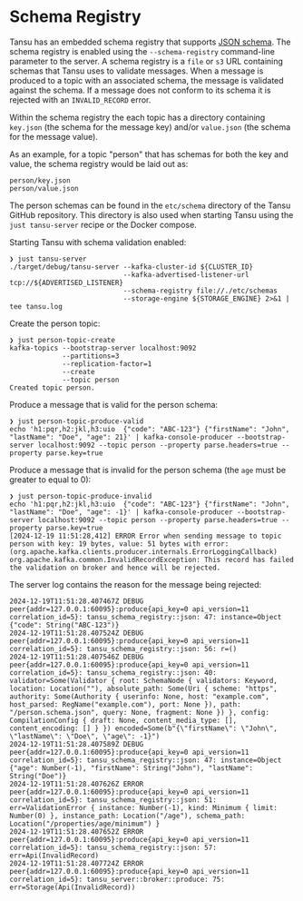 # Schema Registry

Tansu has an embedded schema registry that supports [JSON schema][json-schema-org].
The schema registry is enabled using the `--schema-registry` command-line
parameter to the server. A schema registry is a `file` or `s3` URL containing
schemas that Tansu uses to validate messages.
When a message is produced to a topic with an associated schema,
the message is validated against the schema. If a message does not conform to its
schema it is rejected with an `INVALID_RECORD` error.

Within the schema registry the each topic has a directory containing `key.json`
(the schema for the message key) and/or `value.json` (the schema for the message value).

As an example, for a topic "person" that has schemas for both the key and value,
the schema registry would be laid out as:

```shell
person/key.json
person/value.json
```

The person schemas can be found in the `etc/schema` directory of the Tansu GitHub
repository. This directory is also used when starting Tansu using
the `just tansu-server` recipe or the Docker compose.

Starting Tansu with schema validation enabled:

```shell
❯ just tansu-server
./target/debug/tansu-server --kafka-cluster-id ${CLUSTER_ID}
                            --kafka-advertised-listener-url tcp://${ADVERTISED_LISTENER}
                            --schema-registry file://./etc/schemas
                            --storage-engine ${STORAGE_ENGINE} 2>&1 | tee tansu.log
```

Create the person topic:

```shell
❯ just person-topic-create
kafka-topics --bootstrap-server localhost:9092
             --partitions=3
             --replication-factor=1
             --create
             --topic person
Created topic person.
```

Produce a message that is valid for the person schema:

```shell
❯ just person-topic-produce-valid
echo 'h1:pqr,h2:jkl,h3:uio	{"code": "ABC-123"}	{"firstName": "John", "lastName": "Doe", "age": 21}' | kafka-console-producer --bootstrap-server localhost:9092 --topic person --property parse.headers=true --property parse.key=true
```

Produce a message that is invalid for the person schema (the `age` must be greater to equal to 0):

```shell
❯ just person-topic-produce-invalid
echo 'h1:pqr,h2:jkl,h3:uio	{"code": "ABC-123"}	{"firstName": "John", "lastName": "Doe", "age": -1}' | kafka-console-producer --bootstrap-server localhost:9092 --topic person --property parse.headers=true --property parse.key=true
[2024-12-19 11:51:28,412] ERROR Error when sending message to topic person with key: 19 bytes, value: 51 bytes with error: (org.apache.kafka.clients.producer.internals.ErrorLoggingCallback)
org.apache.kafka.common.InvalidRecordException: This record has failed the validation on broker and hence will be rejected.
```

The server log contains the reason for the message being rejected:

```shell
2024-12-19T11:51:28.407467Z DEBUG peer{addr=127.0.0.1:60095}:produce{api_key=0 api_version=11 correlation_id=5}: tansu_schema_registry::json: 47: instance=Object {"code": String("ABC-123")}
2024-12-19T11:51:28.407524Z DEBUG peer{addr=127.0.0.1:60095}:produce{api_key=0 api_version=11 correlation_id=5}: tansu_schema_registry::json: 56: r=()
2024-12-19T11:51:28.407546Z DEBUG peer{addr=127.0.0.1:60095}:produce{api_key=0 api_version=11 correlation_id=5}: tansu_schema_registry::json: 40: validator=Some(Validator { root: SchemaNode { validators: Keyword, location: Location(""), absolute_path: Some(Uri { scheme: "https", authority: Some(Authority { userinfo: None, host: "example.com", host_parsed: RegName("example.com"), port: None }), path: "/person.schema.json", query: None, fragment: None }) }, config: CompilationConfig { draft: None, content_media_type: [], content_encoding: [] } }) encoded=Some(b"{\"firstName\": \"John\", \"lastName\": \"Doe\", \"age\": -1}")
2024-12-19T11:51:28.407589Z DEBUG peer{addr=127.0.0.1:60095}:produce{api_key=0 api_version=11 correlation_id=5}: tansu_schema_registry::json: 47: instance=Object {"age": Number(-1), "firstName": String("John"), "lastName": String("Doe")}
2024-12-19T11:51:28.407626Z ERROR peer{addr=127.0.0.1:60095}:produce{api_key=0 api_version=11 correlation_id=5}: tansu_schema_registry::json: 51: err=ValidationError { instance: Number(-1), kind: Minimum { limit: Number(0) }, instance_path: Location("/age"), schema_path: Location("/properties/age/minimum") }
2024-12-19T11:51:28.407652Z ERROR peer{addr=127.0.0.1:60095}:produce{api_key=0 api_version=11 correlation_id=5}: tansu_schema_registry::json: 57: err=Api(InvalidRecord)
2024-12-19T11:51:28.407724Z ERROR peer{addr=127.0.0.1:60095}:produce{api_key=0 api_version=11 correlation_id=5}: tansu_server::broker::produce: 75: err=Storage(Api(InvalidRecord))
```

[json-schema-org]: https://json-schema.org/
